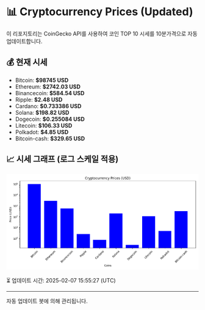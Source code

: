 
# 📊 Cryptocurrency Prices (Updated)

이 리포지토리는 CoinGecko API를 사용하여 코인 TOP 10 시세를 10분가격으로 자동 업데이트합니다.

## 💰 현재 시세
- Bitcoin: **$98745 USD**
- Ethereum: **$2742.03 USD**
- Binancecoin: **$584.54 USD**
- Ripple: **$2.48 USD**
- Cardano: **$0.733386 USD**
- Solana: **$198.82 USD**
- Dogecoin: **$0.255084 USD**
- Litecoin: **$106.33 USD**
- Polkadot: **$4.85 USD**
- Bitcoin-cash: **$329.65 USD**

## 📈 시세 그래프 (로그 스케일 적용)
![Crypto Prices](crypto_prices.png)

⏳ 업데이트 시간: 2025-02-07 15:55:27 (UTC)

---
자동 업데이트 봇에 의해 관리됩니다.
